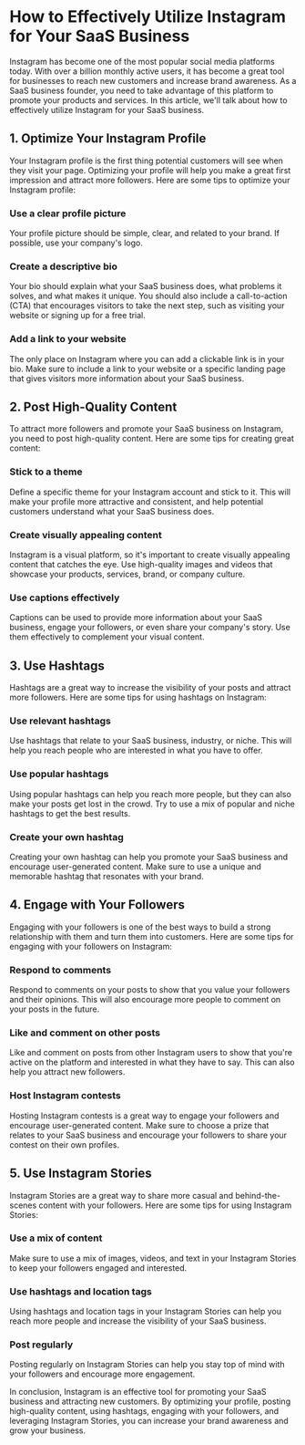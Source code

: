 # How to Effectively Utilize Instagram for Your SaaS Business

Instagram has become one of the most popular social media platforms today. With over a billion monthly active users, it has become a great tool for businesses to reach new customers and increase brand awareness. As a SaaS business founder, you need to take advantage of this platform to promote your products and services. In this article, we'll talk about how to effectively utilize Instagram for your SaaS business.

## 1. Optimize Your Instagram Profile

Your Instagram profile is the first thing potential customers will see when they visit your page. Optimizing your profile will help you make a great first impression and attract more followers. Here are some tips to optimize your Instagram profile:

### Use a clear profile picture

Your profile picture should be simple, clear, and related to your brand. If possible, use your company's logo.

### Create a descriptive bio

Your bio should explain what your SaaS business does, what problems it solves, and what makes it unique. You should also include a call-to-action (CTA) that encourages visitors to take the next step, such as visiting your website or signing up for a free trial.

### Add a link to your website

The only place on Instagram where you can add a clickable link is in your bio. Make sure to include a link to your website or a specific landing page that gives visitors more information about your SaaS business.

## 2. Post High-Quality Content

To attract more followers and promote your SaaS business on Instagram, you need to post high-quality content. Here are some tips for creating great content:

### Stick to a theme

Define a specific theme for your Instagram account and stick to it. This will make your profile more attractive and consistent, and help potential customers understand what your SaaS business does.

### Create visually appealing content

Instagram is a visual platform, so it's important to create visually appealing content that catches the eye. Use high-quality images and videos that showcase your products, services, brand, or company culture.

### Use captions effectively

Captions can be used to provide more information about your SaaS business, engage your followers, or even share your company's story. Use them effectively to complement your visual content.

## 3. Use Hashtags

Hashtags are a great way to increase the visibility of your posts and attract more followers. Here are some tips for using hashtags on Instagram:

### Use relevant hashtags

Use hashtags that relate to your SaaS business, industry, or niche. This will help you reach people who are interested in what you have to offer.

### Use popular hashtags

Using popular hashtags can help you reach more people, but they can also make your posts get lost in the crowd. Try to use a mix of popular and niche hashtags to get the best results.

### Create your own hashtag

Creating your own hashtag can help you promote your SaaS business and encourage user-generated content. Make sure to use a unique and memorable hashtag that resonates with your brand.

## 4. Engage with Your Followers

Engaging with your followers is one of the best ways to build a strong relationship with them and turn them into customers. Here are some tips for engaging with your followers on Instagram:

### Respond to comments

Respond to comments on your posts to show that you value your followers and their opinions. This will also encourage more people to comment on your posts in the future.

### Like and comment on other posts

Like and comment on posts from other Instagram users to show that you're active on the platform and interested in what they have to say. This can also help you attract new followers.

### Host Instagram contests

Hosting Instagram contests is a great way to engage your followers and encourage user-generated content. Make sure to choose a prize that relates to your SaaS business and encourage your followers to share your contest on their own profiles.

## 5. Use Instagram Stories

Instagram Stories are a great way to share more casual and behind-the-scenes content with your followers. Here are some tips for using Instagram Stories:

### Use a mix of content

Make sure to use a mix of images, videos, and text in your Instagram Stories to keep your followers engaged and interested.

### Use hashtags and location tags

Using hashtags and location tags in your Instagram Stories can help you reach more people and increase the visibility of your SaaS business.

### Post regularly

Posting regularly on Instagram Stories can help you stay top of mind with your followers and encourage more engagement.

In conclusion, Instagram is an effective tool for promoting your SaaS business and attracting new customers. By optimizing your profile, posting high-quality content, using hashtags, engaging with your followers, and leveraging Instagram Stories, you can increase your brand awareness and grow your business.